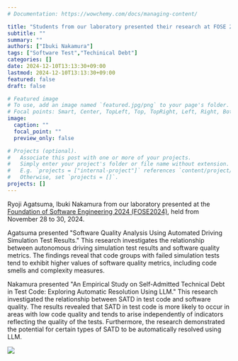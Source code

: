 ```yaml
---
# Documentation: https://wowchemy.com/docs/managing-content/

title: "Students from our laboratory presented their research at FOSE 2024"
subtitle: ""
summary: ""
authors: ["Ibuki Nakamura"]
tags: ["Software Test","Techinical Debt"]
categories: []
date: 2024-12-10T13:13:30+09:00
lastmod: 2024-12-10T13:13:30+09:00
featured: false
draft: false

# Featured image
# To use, add an image named `featured.jpg/png` to your page's folder.
# Focal points: Smart, Center, TopLeft, Top, TopRight, Left, Right, BottomLeft, Bottom, BottomRight.
image:
  caption: ""
  focal_point: ""
  preview_only: false

# Projects (optional).
#   Associate this post with one or more of your projects.
#   Simply enter your project's folder or file name without extension.
#   E.g. `projects = ["internal-project"]` references `content/project/deep-learning/index.md`.
#   Otherwise, set `projects = []`.
projects: []
---
```

Ryoji Agatsuma, Ibuki Nakamura from our laboratory presented at the [Foundation of Software Engineering 2024 (FOSE2024)](https://fose.jssst.or.jp/fose2024/), held from November 28 to 30, 2024.

Agatsuma presented "Software Quality Analysis Using Automated Driving Simulation Test Results." This research investigates the relationship between autonomous driving simulation test results and software quality metrics. The findings reveal that code groups with failed simulation tests tend to exhibit higher values of software quality metrics, including code smells and complexity measures.

Nakamura presented "An Empirical Study on Self-Admitted Technical Debt in Test Code: Exploring Automatic Resolution Using LLM." This research investigated the relationship between SATD in test code and software quality. The results revealed that SATD in test code is more likely to occur in areas with low code quality and tends to arise independently of indicators reflecting the quality of the tests. Furthermore, the research demonstrated the potential for certain types of SATD to be automatically resolved using LLM.

![](nakamura.jpg)
